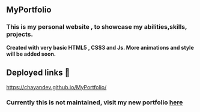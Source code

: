 ## MyPortfolio

### This is my personal website , to showcase my abilities,skills, projects.

**Created with very basic HTML5 , CSS3 and Js. More animations and style will be added soon.** 

## Deployed links 🔗
https://chayandev.github.io/MyPortfolio/

### Currently this is not maintained, visit my new portfolio [here](https://chayandevbera.vercel.app/)
